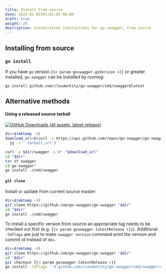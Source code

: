 ```yaml
---
title: Install from source
date: 2023-01-01T01:01:01-08:00
draft: true
weight: 20
description: Installation instructions for go-swagger, from source
---
```

## Installing from source

### `go install`
If you have `go` version `{{< param goswagger.goVersion >}}` or greater installed, `go-swagger` can be installed by running:

```sh
go install github.com/cloudentity/go-swagger/cmd/swagger@latest
```

## Alternative methods

#### Using a released source tarball

[![GitHub Downloads (all assets, latest release)](https://img.shields.io/badge/dynamic/json?url=https%3A%2F%2Fapi.github.com%2Frepos%2Fgo-swagger%2Fgo-swagger%2Freleases%2Flatest&label=Latest%20tarball&query=%24.tarball_url)](https://github.com/cloudentity/go-swagger/releases/latest)

```sh
dir=$(mktemp -d) 
download_url=$(curl -s https://api.github.com/repos/go-swagger/go-swagger/releases/latest | \
  jq -r '.tarball_url')

curl -o $dir/swagger -L'#' "$download_url"
cd "$dir"
tar xf swagger
cd go-swagger*
go install ./cmd/swagger
```

#### `git clone`

Install or update from current source master:

```sh
dir=$(mktemp -d) 
git clone https://github.com/go-swagger/go-swagger "$dir" 
cd "$dir"
go install ./cmd/swagger
```

To install a specific version from source an appropriate tag needs to be checked out first (e.g. `{{< param goswagger.latestRelease >}}`). Additional `-ldflags` are just to make `swagger version` command print the version and commit id instead of `dev`.

```sh
dir=$(mktemp -d)
git clone https://github.com/go-swagger/go-swagger "$dir" 
cd "$dir"
git checkout {{< param goswagger.latestRelease >}}
go install -ldflags "-X github.com/cloudentity/go-swagger/cmd/swagger/commands.Version=$(git describe --tags) -X github.com/cloudentity/go-swagger/cmd/swagger/commands.Commit=$(git rev-parse HEAD)" ./cmd/swagger
```

